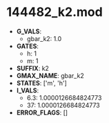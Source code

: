 # 144482_k2.mod

- **G_VALS**:
  - gbar_k2: 1.0
- **GATES**:
  - h: 1
  - m: 1
- **SUFFIX**: k2
- **GMAX_NAME**: gbar_k2
- **STATES**: ['m', 'h']
- **I_VALS**:
  - 6.3: 1.0000126684824773
  - 37: 1.0000126684824773
- **ERROR_FLAGS**: []
